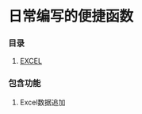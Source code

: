 # 日常编写的便捷函数

### 目录
<ol>
  <li><a href="https://github.com/KeanuReeves007/daliy_function/tree/main/Excel/%E6%95%B0%E6%8D%AE%E5%B0%BE%E8%A1%8C%E6%96%B0%E5%A2%9E" title="EXCEL">EXCEL</a></li>
</ol>

### 包含功能

<ol>
  <li>Excel数据追加</li>
</ol>

